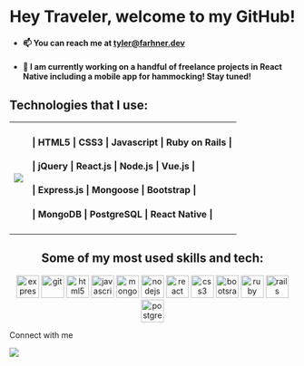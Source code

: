 <h1 align="center">Hey Traveler, welcome to my GitHub!</h1>

<!--
**TylerFarhner/TylerFarhner** is a ✨ _special_ ✨ repository because its `README.md` (this file) appears on your GitHub profile.

Here are some ideas to get you started:

- 🔭 I’m currently working on ...
- 🌱 I’m currently learning ...
- 👯 I’m looking to collaborate on ...
- 🤔 I’m looking for help with ...
- 💬 Ask me about ...
- 📫 How to reach me: ...
- 😄 Pronouns: ...
- ⚡ Fun fact: ...
devicons: https://icongr.am/devicon
-->

- #### 📫  You can reach me at tyler@farhner.dev
- #### 🔭  I am currently working on a handful of freelance projects in React Native including a mobile app for hammocking! Stay tuned!
<!-- 
- 🌱 I’m currently learning the technologies to become a Full Stack Software Engineer through General Assembly
-->
<table align="center">
<h2>Technologies that I use:</h2>
<tr>
 <td> <img src="https://github-readme-stats.vercel.app/api/top-langs/?username=TylerFarhner&show_icons=true&theme=tokyonight&layout=compact" /></td>
<td><h4>| HTML5 | CSS3 | Javascript | Ruby on Rails |</h4>
<h4> | jQuery | React.js | Node.js | Vue.js | </h4> 
<h4> | Express.js | Mongoose | Bootstrap | </h4> 
  <h4> | MongoDB | PostgreSQL | React Native | </h4> </td>
  </tr>
 </table>
  
  
<!--
[![Top Langs](https://github-readme-stats.vercel.app/api/top-langs/?username=TylerFarhner&show_icons=true&theme=tokyonight)](https://github.com/anuraghazra/github-readme-stats)
- CSS3
- Javascript
- jQuery
- Bootstrap
- Node.js
- mongoDB
- Express.js
- Mongoose.js
- React.js
- Ruby on Rails
-->
<h2 align="center">Some of my most used skills and tech:</h2>
<p align="center">
<img src="https://icongr.am/devicon/express-original.svg?size=128&color=currentColor" alt="express" width="40" height="40"/> 
<img src="https://www.vectorlogo.zone/logos/git-scm/git-scm-icon.svg" alt="git" width="40" height="40"/> 
<img src="https://icongr.am/devicon/html5-original.svg?size=128&color=currentColor" alt="html5" width="40" height="40"/> 
<img src="https://icongr.am/devicon/javascript-original.svg?size=128&color=currentColor" alt="javascript" width="40" height="40"/> 
<img src="https://icongr.am/devicon/mongodb-original-wordmark.svg?size=128&color=currentColor" alt="mongodb" width="40" height="40"/> 
<img src="https://icongr.am/devicon/nodejs-original.svg?size=128&color=currentColor" alt="nodejs" width="40" height="40"/> 
<img src="https://icongr.am/devicon/react-original.svg?size=128&color=currentColor" alt="react" width="40" height="40"/> 
<img src="https://icongr.am/devicon/css3-original.svg?size=128&color=currentColor" alt="css3" width="40" height="40"/> 
<img src="https://camo.githubusercontent.com/bec2c92468d081617cb3145a8f3d8103e268bca400f6169c3a68dc66e05c971e/68747470733a2f2f76352e676574626f6f7473747261702e636f6d2f646f63732f352e302f6173736574732f6272616e642f626f6f7473747261702d6c6f676f2d736861646f772e706e67" alt="bootsrap" width="40" height="40"/> 
<img src="https://icongr.am/devicon/ruby-original.svg?size=128&color=currentColor" alt="ruby" width="40" height="40"/> 
<img src="https://icongr.am/devicon/rails-plain-wordmark.svg?size=128&color=b21f1f" alt="rails" width="40" height="40"/> 
<img src="https://icongr.am/devicon/postgresql-original.svg?size=128&color=currentColor" alt="postgreSQL" width="40" height="40"/>
</p>


Connect with me

[<img src="https://img.shields.io/badge/linkedin-%230077B5.svg?&style=for-the-badge&logo=linkedin&logoColor=white" />](https://www.linkedin.com/in/tyfarhner/)
